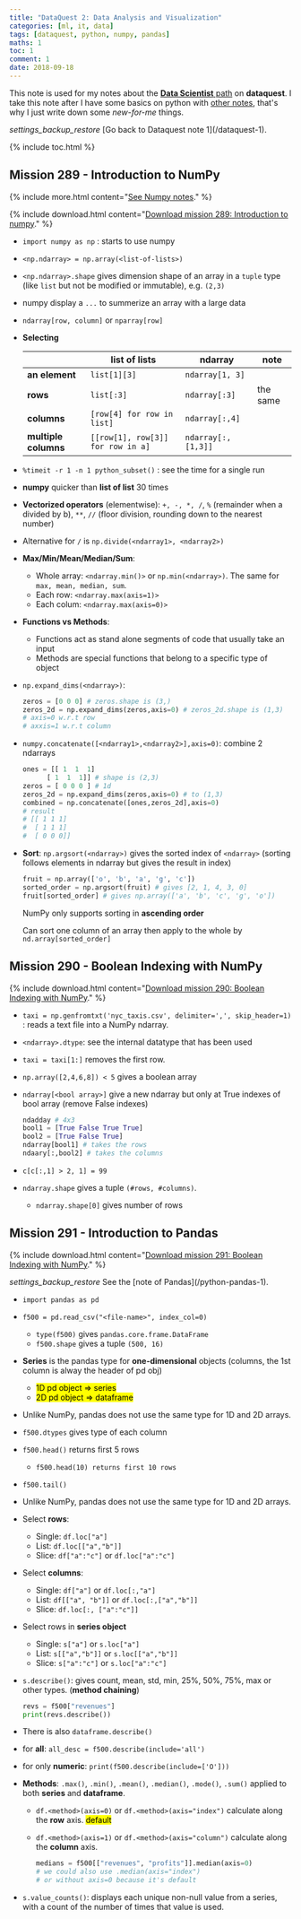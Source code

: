 ```yaml
---
title: "DataQuest 2: Data Analysis and Visualization"
categories: [ml, it, data]
tags: [dataquest, python, numpy, pandas]
maths: 1
toc: 1
comment: 1
date: 2018-09-18
---
```


This note is used for my notes about the [**Data Scientist** path](https://www.dataquest.io/path/data-scientist) on **dataquest**. I take this note after I have some basics on python with [other notes](/tags#python), that's why I just write down some *new-for-me* things.

<div class="see-again">
<i class="material-icons">settings_backup_restore</i>
<span markdown="1">
[Go back to Dataquest note 1](/dataquest-1).
</span>
</div>

{% include toc.html %}

## Mission 289 - Introduction to NumPy

{% include more.html content="[See Numpy notes](/tags#numpy)." %}

{% include download.html content="[Download mission 289: Introduction to numpy](/files/dataquest/mission-289.pdf)." %}


- `import numpy as np` : starts to use numpy
- `<np.ndarray> = np.array(<list-of-lists>)`
- `<np.ndarray>.shape` gives dimension shape of an array in a `tuple` type (like `list` but not be modified or immutable), e.g. `(2,3)`
- numpy display a `...` to summerize an array with a large data
- `ndarray[row, column]` or `nparray[row]`
- **Selecting**

	|                      | list of lists                     | ndarray            | note     |
	|----------------------|-----------------------------------|--------------------|----------|
	| **an element**       | `list[1][3]`                      | `ndarray[1, 3]`    |          |
	| **rows**             | `list[:3]`                        | `ndarray[:3]`      | the same |
	| **columns**          | `[row[4] for row in list]`        | `ndarray[:,4]`     |          |
	| **multiple columns** | `[[row[1], row[3]] for row in a]` | `ndarray[:,[1,3]]` |          |

- `%timeit -r 1 -n 1 python_subset()` : see the time for a single run
- **numpy** quicker than **list of list** 30 times
- **Vectorized operators** (elementwise): `+, -, *, /`, `%` (remainder when a divided by b), `**`, `//` (floor division, rounding down to the nearest number)
- Alternative for `/` is `np.divide(<ndarray1>, <ndarray2>)`
- **Max/Min/Mean/Median/Sum**: 
    - Whole array: `<ndarray.min()>` or `np.min(<ndarray>)`. The same for `max, mean, median, sum`.
    - Each row: `<ndarray.max(axis=1)>`
    - Each colum: `<ndarray.max(axis=0)>`
- **Functions vs Methods**: 
    - Functions act as stand alone segments of code that usually take an input
    - Methods are special functions that belong to a specific type of object
- `np.expand_dims(<ndarray>)`:
  ~~~ python
  zeros = [0 0 0] # zeros.shape is (3,)
  zeros_2d = np.expand_dims(zeros,axis=0) # zeros_2d.shape is (1,3)
  # axis=0 w.r.t row
  # axxis=1 w.r.t column
  ~~~
- `numpy.concatenate([<ndarray1>,<ndarray2>],axis=0)`: combine 2 ndarrays

  ~~~ python
  ones = [[ 1  1  1]
        [ 1  1  1]] # shape is (2,3)
  zeros = [ 0 0 0 ] # 1d
  zeros_2d = np.expand_dims(zeros,axis=0) # to (1,3)
  combined = np.concatenate([ones,zeros_2d],axis=0)
  # result
  # [[ 1 1 1]
  #  [ 1 1 1]
  #  [ 0 0 0]] 
  ~~~

- **Sort**: `np.argsort(<ndarray>)` gives the sorted index of `<ndarray>` (sorting follows elements in ndarray but gives the result in index)

  ~~~ python
  fruit = np.array(['o', 'b', 'a', 'g', 'c'])
  sorted_order = np.argsort(fruit) # gives [2, 1, 4, 3, 0]
  fruit[sorted_order] # gives np.array(['a', 'b', 'c', 'g', 'o'])
  ~~~

	NumPy only supports sorting in **ascending order**
	
	Can sort one column of an array then apply to the whole by `nd.array[sorted_order]`

## Mission 290 - Boolean Indexing with NumPy

{% include download.html content="[Download mission 290: Boolean Indexing with NumPy](/files/dataquest/mission-290.pdf)." %}

- `taxi = np.genfromtxt('nyc_taxis.csv', delimiter=',', skip_header=1)` : reads a text file into a NumPy ndarray.
- `<ndarray>.dtype`: see the internal datatype that has been used
- `taxi = taxi[1:]` removes the first row.
- `np.array([2,4,6,8]) < 5` gives a boolean array
- `ndarray[<bool array>]` give a new ndarray but only at True indexes of bool array (remove False indexes)

  ~~~ python
  ndadday # 4x3
  bool1 = [True False True True]
  bool2 = [True False True]
  ndarray[bool1] # takes the rows
  ndaary[:,bool2] # takes the columns
  ~~~

- `c[c[:,1] > 2, 1] = 99`
- `ndarray.shape` gives a tuple `(#rows, #columns)`.
  - `ndarray.shape[0]` gives number of rows


## Mission 291 - Introduction to Pandas

{% include download.html content="[Download mission 291: Boolean Indexing with NumPy](/files/dataquest/mission-291.pdf)." %}

<div class="see-again">
<i class="material-icons">settings_backup_restore</i>
<span markdown="1">
See the [note of Pandas](/python-pandas-1).
</span>
</div>

- `import pandas as pd`
- `f500 = pd.read_csv("<file-name>", index_col=0)`
    - `type(f500)` gives `pandas.core.frame.DataFrame`
    - `f500.shape` gives a tuple `(500, 16)`
- **Series** is the pandas type for **one-dimensional** objects (columns, the 1st column is alway the header of pd obj)
  - <mark>1D pd object $\Rightarrow$ series</mark>
  - <mark>2D pd object $\Rightarrow$ dataframe</mark>
- Unlike NumPy, pandas does not use the same type for 1D and 2D arrays.
- `f500.dtypes` gives type of each column
- `f500.head()` returns first 5 rows
    - `f500.head(10) returns first 10 rows`
- `f500.tail()`
- Unlike NumPy, pandas does not use the same type for 1D and 2D arrays.
- Select **rows**:
  - Single: `df.loc["a"]`
  - List: `df.loc[["a","b"]]`
  - Slice: `df["a":"c"]` or `df.loc["a":"c"]`
- Select **columns**:
  - Single: `df["a"]` or `df.loc[:,"a"]`
  - List: `df[["a", "b"]]` or `df.loc[:,["a","b"]]`
  - Slice: `df.loc[:, ["a":"c"]]`
- Select rows in **series object**
  - Single: `s["a"]` or `s.loc["a"]`
  - List: `s[["a","b"]]` or `s.loc[["a","b"]]`
  - Slice: `s["a":"c"]` or `s.loc["a":"c"]`
- `s.describe()`: gives count, mean, std, min, 25%, 50%, 75%, max or other types. (**method chaining**)

	~~~ python
	revs = f500["revenues"]
	print(revs.describe())
	~~~
- There is also `dataframe.describe()`
- for **all**: `all_desc = f500.describe(include='all')`
- for only **numeric**: `print(f500.describe(include=['O']))`
- **Methods**: `.max()`, `.min()`, `.mean()`, `.median()`, `.mode()`, `.sum()` applied to both **series** and **dataframe**.
	- `df.<method>(axis=0)` or `df.<method>(axis="index")` calculate along the **row** axis. <mark>default</mark>
	- `df.<method>(axis=1)` or `df.<method>(axis="column")` calculate along the **column** axis.

		~~~ python
		medians = f500[["revenues", "profits"]].median(axis=0)
		# we could also use .median(axis="index")
		# or without axis=0 because it's default
		~~~
- `s.value_counts()`: displays each unique non-null value from a series, with a count of the number of times that value is used. 




